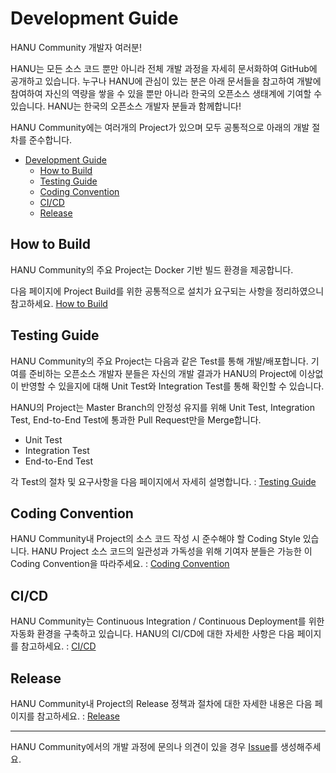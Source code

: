 # Development Guide

HANU Community 개발자 여러분! 

HANU는 모든 소스 코드 뿐만 아니라 전체 개발 과정을 자세히 문서화하여 GitHub에 공개하고 있습니다. 누구나 HANU에 관심이 있는 분은 아래 문서들을 참고하여 개발에 참여하여 자신의 역량을 쌓을 수 있을 뿐만 아니라 한국의 오픈소스 생태계에 기여할 수 있습니다. HANU는 한국의 오픈소스 개발자 분들과 함께합니다!

HANU Community에는 여러개의 Project가 있으며 모두 공통적으로 아래의 개발 절차를 준수합니다.  

- [Development Guide](#development-guide)
  - [How to Build](#how-to-build)
  - [Testing Guide](#testing-guide)
  - [Coding Convention](#coding-convention)
  - [CI/CD](#cicd)
  - [Release](#release)

## How to Build

HANU Community의 주요 Project는 Docker 기반 빌드 환경을 제공합니다. 

다음 페이지에 Project Build를 위한 공통적으로 설치가 요구되는 사항을 정리하였으니 참고하세요. [How to Build](./build.md)

## Testing Guide

HANU Community의 주요 Project는 다음과 같은 Test를 통해 개발/배포합니다. 기여를 준비하는 오픈소스 개발자 분들은 자신의 개발 결과가 HANU의 Project에 이상없이 반영할 수 있을지에 대해 Unit Test와 Integration Test를 통해 확인할 수 있습니다. 

HANU의 Project는 Master Branch의 안정성 유지를 위해 Unit Test, Integration Test, End-to-End Test에 통과한 Pull Request만을 Merge합니다.

* Unit Test
* Integration Test
* End-to-End Test

각 Test의 절차 및 요구사항을 다음 페이지에서 자세히 설명합니다. : [Testing Guide](test.md)


## Coding Convention

HANU Community내 Project의 소스 코드 작성 시 준수해야 할 Coding Style 있습니다. HANU Project 소스 코드의 일관성과 가독성을 위해 기여자 분들은 가능한 이 Coding Convention을 따라주세요. : [Coding Convention](coding-convention.md)


## CI/CD

HANU Community는 Continuous Integration / Continuous Deployment를 위한 자동화 환경을 구축하고 있습니다. HANU의 CI/CD에 대한 자세한 사항은 다음 페이지를 참고하세요. : [CI/CD](ci-cd.md)


## Release

HANU Community내 Project의 Release 정책과 절차에 대한 자세한 내용은 다음 페이지를 참고하세요. : [Release](release.md)

---

HANU Community에서의 개발 과정에 문의나 의견이 있을 경우 [Issue](https://github.com/openinfradev/community/issues/new)를 생성해주세요. 

